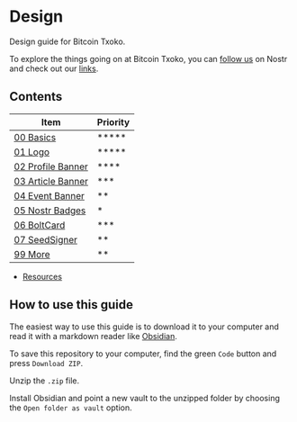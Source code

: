 # Design
Design guide for Bitcoin Txoko. 

To explore the things going on at Bitcoin Txoko, you can [follow us](https://snort.social/nprofile1qqs9n8m87l0hd9xxqwndqcmwzh4uvyxmwlw0637kuhg98pkcy8ana2gpz4mhxue69uhhyetvv9ujuerpd46hxtnfduhsz9mhwden5te0wfjkccte9ehx7um5wghxyctwvshszrnhwden5te0dehhxtnvdakz7lvvlup) on Nostr and check out our [links](https://nostree.me/txoko@bitcointxoko.com/). 

## Contents  
|Item|Priority|
|--|--|
|[00 Basics](./00-basics.md)  |*****|
|[01 Logo](./01-logo.md)  |*****|
|[02 Profile Banner](./02-pbanner.md)|****|
|[03 Article Banner](./03-abanner.md) |***|
|[04 Event Banner](./04-ebanner.md) |**|
|[05 Nostr Badges](./05-badges.md)  |*|
|[06 BoltCard](./07-boltcard.md)  |***|
|[07 SeedSigner](./07-seedsigner.md)  |**|
|[99 More](./99-more.md)  |**|

- [Resources](/resources.md)  

## How to use this guide
The easiest way to use this guide is to download it to your computer and read it with a markdown reader like [Obsidian](https://obsidian.md/). 

To save this repository to your computer, find the green `Code` button and press `Download ZIP`. 

Unzip the `.zip` file. 

Install Obsidian and point a new vault to the unzipped folder by choosing the `Open folder as vault` option. 
